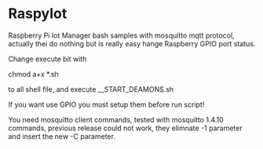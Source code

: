 # RaspyIot
Raspberry Pi Iot Manager bash samples with mosquitto mqtt protocol, actually thei do nothing but is really easy hange Raspberry GPIO port status.

Change execute bit with

chmod a+x *.sh

to all shell file, and execute __START_DEAMONS.sh

If you want use GPIO you must setup them before run script!

You need mosquitto client commands, tested with mosquitto 1.4.10 commands, previous release could not work, they elimnate -1 parameter and insert the new -C parameter.

